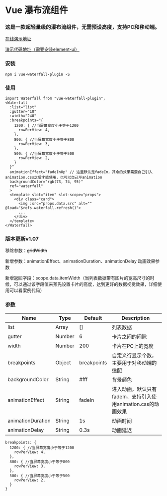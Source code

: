 # Vue 瀑布流组件

### 这是一款超轻量级的瀑布流组件，无需预设高度，支持PC和移动端。

[在线演示地址](https://heikaimu.github.io/vue-waterfall-plugin/dist/index.html#/)

[演示代码地址（需要安装element-ui）](https://github.com/heikaimu/vue-waterfall-plugin/blob/master/src/views/MyExample.vue)

### 安装
```
npm i vue-waterfall-plugin -S
```

### 使用
```
import Waterfall from "vue-waterfall-plugin";
<Waterfall 
  :list="list" 
  :gutter="10" 
  :width="240" 
  :breakpoints="{
    1200: { //当屏幕宽度小于等于1200
      rowPerView: 4,
    },
    800: { //当屏幕宽度小于等于800
      rowPerView: 3,
    },
    500: { //当屏幕宽度小于等于500
      rowPerView: 2,
    }
  }"
  animationEffect="fadeInUp" // 这里默认是fadeIn，其余的效果需要自己引入animation.css之后才能使用，也可以自己写animation
  backgroundColor="rgb(73, 74, 95)" 
  ref="waterfall"
  >
  <template slot="item" slot-scope="props">
    <div class="card">
      <img :src="props.data.src" alt="" @load="$refs.waterfall.refresh()">
      ...
    </div>
  </template>
</Waterfall>
```

### 版本更新v1.07
移除参数：~~gridWidth~~

新增参数：animationEffect、animationDuration、animationDelay 动画效果参数

新增返回字段：scope.data.itemWidth（当列表数据带有图片的宽高尺寸的时候，可以通过该字段值来预先设置卡片的高度，达到更好的数据视觉效果，详细使用可以看案例代码）

### 参数
| Name             | Type    | Default   | Description           |
| ---------------- | ------- | --------- | --------------------- |
| list             | Array   | []        | 列表数据            |
| gutter           | Number  | 6         | 卡片之间的间隙 |
| width            | Number  | 200       | 卡片在PC上的宽度     |
| breakpoints      | Object  |breakpoints| 自定义行显示个数，主要用于对移动端的适配 |
| backgroundColor  | String  | #fff      | 背景颜色 |
| animationEffect  | String  | fadeIn    | 进入动画，默认只有fadeIn，支持引入使用animation.css的动画效果 |
| animationDuration| String  | 1s        | 动画时间 |
| animationDelay   | String  | 0.3s      | 动画延迟 |
```
breakpoints: {
  1200: { //当屏幕宽度小于等于1200
    rowPerView: 4,
  },
  800: { //当屏幕宽度小于等于800
    rowPerView: 3,
  },
  500: { //当屏幕宽度小于等于500
    rowPerView: 2,
  }
}
```
